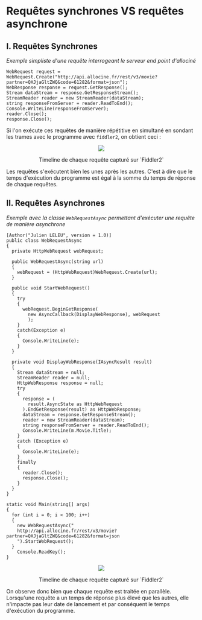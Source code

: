 # Requêtes synchrones VS requêtes asynchrone
## I. Requêtes Synchrones

*Exemple simpliste d'une requête interrogeant le serveur end point d'allociné*

```
WebRequest request = WebRequest.Create("http://api.allocine.fr/rest/v3/movie?partner=QXJjaGltZWQ&code=61282&format=json");
WebResponse response = request.GetResponse();
Stream dataStream = response.GetResponseStream();
StreamReader reader = new StreamReader(dataStream);
string responseFromServer = reader.ReadToEnd();
Console.WriteLine(responseFromServer);
reader.Close();
response.Close();
```

Si l'on exécute ces requêtes de manière répétitive en simultané en sondant les trames avec le programme avec `fiddler2`, on obtient ceci :

<div style="text-align:center">
  <img src ="http://img15.hostingpics.net/pics/674788fiddlerReqSync.jpg" />
  <p>Timeline de chaque requête capturé sur `Fiddler2`</p>
</div>

Les requêtes s'exécutent bien les unes après les autres. C'est à dire que le temps d'exécution du programme est égal à la somme du temps de réponse de chaque requêtes.

## II. Requêtes Asynchrones

*Exemple avec la classe `WebRequestAsync` permettant d'exécuter une requête de manière asynchrone*

```
[Author("Julien LELEU", version = 1.0)]
public class WebRequestAsync
{
  private HttpWebRequest webRequest;

  public WebRequestAsync(string url)
  {
    webRequest = (HttpWebRequest)WebRequest.Create(url);
  }

  public void StartWebRequest()
  {
    try
    {
      webRequest.BeginGetResponse(
        new AsyncCallback(DisplayWebResponse), webRequest
        );
    }
    catch(Exception e)
    {
      Console.WriteLine(e);
    }
  }

  private void DisplayWebResponse(IAsyncResult result)
  {
    Stream dataStream = null;
    StreamReader reader = null;
    HttpWebResponse response = null;
    try
    {
      response = (
        result.AsyncState as HttpWebRequest
      ).EndGetResponse(result) as HttpWebResponse;
      dataStream = response.GetResponseStream();
      reader = new StreamReader(dataStream);
      string responseFromServer = reader.ReadToEnd();
      Console.WriteLine(m.Movie.Title);
    }
    catch (Exception e)
    {
      Console.WriteLine(e);
    }
    finally
    {
      reader.Close();
      response.Close();
    }
  }
}
```

```
static void Main(string[] args)
{
  for (int i = 0; i < 100; i++)
  {
    new WebRequestAsync("
    http://api.allocine.fr/rest/v3/movie?partner=QXJjaGltZWQ&code=61282&format=json
    ").StartWebRequest();
  }
    Console.ReadKey();
}
```

<div style="text-align:center">
  <img src ="http://img15.hostingpics.net/pics/718509fiddlerReqAsync.jpg" />
  <p>Timeline de chaque requête capturé sur `Fiddler2`</p>
</div>

On observe donc bien que chaque requête est traitée en parallèle. Lorsqu'une requête a un temps de réponse plus élevé que les autres, elle n'impacte pas leur date de lancement et par conséquent le temps d'exécution du programme.
